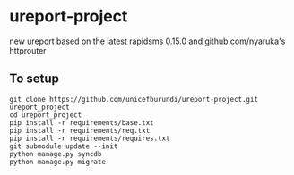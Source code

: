 ureport-project
===============

new ureport based on the latest rapidsms 0.15.0 and github.com/nyaruka's httprouter

To setup
--------

    git clone https://github.com/unicefburundi/ureport-project.git ureport_project
    cd ureport_project
    pip install -r requirements/base.txt
    pip install -r requirements/req.txt
    pip install -r requirements/requires.txt
    git submodule update --init
    python manage.py syncdb
    python manage.py migrate 

